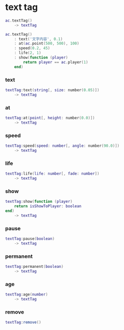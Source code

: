 # text tag
```lua
ac.textTag()
    -> textTag
```

```lua
ac.textTag()
    : text('文字内容', 0.1)
    : at(ac.point(500, 500), 100)
    : speed(0.2, 45)
    : life(2, 1)
    : show(function (player)
        return player == ac.player(1)
    end)
```

### text
```lua
textTag:text(string[, size: number(0.05)])
    -> textTag
```

### at
```lua
textTag:at(point[, height: number(0.0)])
    -> textTag
```

### speed
```lua
textTag:speed(speed: number[, angle: number(90.0)])
    -> textTag
```

### life
```lua
textTag:life(life: number[, fade: number])
    -> textTag
```

### show
```lua
textTag:show(function (player)
    return isShowToPlayer: boolean
end)
    -> textTag
```

### pause
```lua
textTag:pause(boolean)
    -> textTag
```

### permanent
```lua
textTag:permanent(boolean)
    -> textTag
```

### age
```lua
textTag:age(number)
    -> textTag
```

### remove
```lua
textTag:remove()
```
